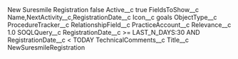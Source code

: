 <?xml version="1.0" encoding="UTF-8"?>
<CustomMetadata xmlns="http://soap.sforce.com/2006/04/metadata" xmlns:xsi="http://www.w3.org/2001/XMLSchema-instance" xmlns:xsd="http://www.w3.org/2001/XMLSchema">
    <label>New Suresmile Registration</label>
    <protected>false</protected>
    <values>
        <field>Active__c</field>
        <value xsi:type="xsd:boolean">true</value>
    </values>
    <values>
        <field>FieldsToShow__c</field>
        <value xsi:type="xsd:string">Name,NextActivity__c,RegistrationDate__c</value>
    </values>
    <values>
        <field>Icon__c</field>
        <value xsi:type="xsd:string">goals</value>
    </values>
    <values>
        <field>ObjectType__c</field>
        <value xsi:type="xsd:string">ProcedureTracker__c</value>
    </values>
    <values>
        <field>RelationshipField__c</field>
        <value xsi:type="xsd:string">PracticeAccount__c</value>
    </values>
    <values>
        <field>Relevance__c</field>
        <value xsi:type="xsd:double">1.0</value>
    </values>
    <values>
        <field>SOQLQuery__c</field>
        <value xsi:type="xsd:string">RegistrationDate__c &gt;= LAST_N_DAYS:30 AND RegistrationDate__c &lt; TODAY</value>
    </values>
    <values>
        <field>TechnicalComments__c</field>
        <value xsi:nil="true"/>
    </values>
    <values>
        <field>Title__c</field>
        <value xsi:type="xsd:string">NewSuresmileRegistration</value>
    </values>
</CustomMetadata>
